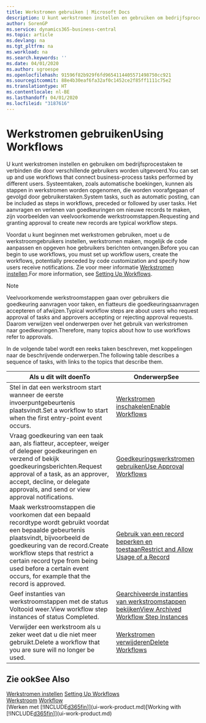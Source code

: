 ```yaml
---
title: Werkstromen gebruiken | Microsoft Docs
description: U kunt werkstromen instellen en gebruiken om bedrijfsprocestaken te verbinden die door verschillende gebruikers worden uitgevoerd. Systeemtaken, zoals automatische boekingen, kunnen als stappen in werkstromen worden opgenomen, die worden voorafgegaan of gevolgd door gebruikerstaken. Het aanvragen en verlenen van goedkeuringen om nieuwe records te maken, zijn voorbeelden van veelvoorkomende werkstroomstappen.
author: SorenGP
ms.service: dynamics365-business-central
ms.topic: article
ms.devlang: na
ms.tgt_pltfrm: na
ms.workload: na
ms.search.keywords: ''
ms.date: 04/01/2020
ms.author: sgroespe
ms.openlocfilehash: 91596f82b929f6fd9654114405571498750cc921
ms.sourcegitcommit: 88e4b30eaf6fa32af0c1452ce2f85ff1111c75e2
ms.translationtype: HT
ms.contentlocale: nl-BE
ms.lasthandoff: 04/01/2020
ms.locfileid: "3187616"
---
```

# <a name="using-workflows"></a><span data-ttu-id="0e8cc-105">Werkstromen gebruiken</span><span class="sxs-lookup"><span data-stu-id="0e8cc-105">Using Workflows</span></span>
<span data-ttu-id="0e8cc-106">U kunt werkstromen instellen en gebruiken om bedrijfsprocestaken te verbinden die door verschillende gebruikers worden uitgevoerd.</span><span class="sxs-lookup"><span data-stu-id="0e8cc-106">You can set up and use workflows that connect business-process tasks performed by different users.</span></span> <span data-ttu-id="0e8cc-107">Systeemtaken, zoals automatische boekingen, kunnen als stappen in werkstromen worden opgenomen, die worden voorafgegaan of gevolgd door gebruikerstaken.</span><span class="sxs-lookup"><span data-stu-id="0e8cc-107">System tasks, such as automatic posting, can be included as steps in workflows, preceded or followed by user tasks.</span></span> <span data-ttu-id="0e8cc-108">Het aanvragen en verlenen van goedkeuringen om nieuwe records te maken, zijn voorbeelden van veelvoorkomende werkstroomstappen.</span><span class="sxs-lookup"><span data-stu-id="0e8cc-108">Requesting and granting approval to create new records are typical workflow steps.</span></span>  

 <span data-ttu-id="0e8cc-109">Voordat u kunt beginnen met werkstromen gebruiken, moet u de werkstroomgebruikers instellen, werkstromen maken, mogelijk de code aanpassen en opgeven hoe gebruikers berichten ontvangen.</span><span class="sxs-lookup"><span data-stu-id="0e8cc-109">Before you can begin to use workflows, you must set up workflow users, create the workflows, potentially preceded by code customization and specify how users receive notifications.</span></span> <span data-ttu-id="0e8cc-110">Zie voor meer informatie [Werkstromen instellen](across-set-up-workflows.md).</span><span class="sxs-lookup"><span data-stu-id="0e8cc-110">For more information, see [Setting Up Workflows](across-set-up-workflows.md).</span></span>  

> [!NOTE]  
>  <span data-ttu-id="0e8cc-111">Veelvoorkomende werkstroomstappen gaan over gebruikers die goedkeuring aanvragen voor taken, en fiatteurs die goedkeuringsaanvragen accepteren of afwijzen.</span><span class="sxs-lookup"><span data-stu-id="0e8cc-111">Typical workflow steps are about users who request approval of tasks and approvers accepting or rejecting approval requests.</span></span> <span data-ttu-id="0e8cc-112">Daarom verwijzen veel onderwerpen over het gebruik van werkstromen naar goedkeuringen.</span><span class="sxs-lookup"><span data-stu-id="0e8cc-112">Therefore, many topics about how to use workflows refer to approvals.</span></span>  

 <span data-ttu-id="0e8cc-113">In de volgende tabel wordt een reeks taken beschreven, met koppelingen naar de beschrijvende onderwerpen.</span><span class="sxs-lookup"><span data-stu-id="0e8cc-113">The following table describes a sequence of tasks, with links to the topics that describe them.</span></span>  

|<span data-ttu-id="0e8cc-114">**Als u dit wilt doen**</span><span class="sxs-lookup"><span data-stu-id="0e8cc-114">**To**</span></span>|<span data-ttu-id="0e8cc-115">**Onderwerp**</span><span class="sxs-lookup"><span data-stu-id="0e8cc-115">**See**</span></span>|  
|------------|-------------|  
|<span data-ttu-id="0e8cc-116">Stel in dat een werkstroom start wanneer de eerste invoerpuntgebeurtenis plaatsvindt.</span><span class="sxs-lookup"><span data-stu-id="0e8cc-116">Set a workflow to start when the first entry-point event occurs.</span></span>|[<span data-ttu-id="0e8cc-117">Werkstromen inschakelen</span><span class="sxs-lookup"><span data-stu-id="0e8cc-117">Enable Workflows</span></span>](across-how-to-enable-workflows.md)|  
|<span data-ttu-id="0e8cc-118">Vraag goedkeuring van een taak aan, als fiatteur, accepteer, weiger of delegeer goedkeuringen en verzend of bekijk goedkeuringsberichten.</span><span class="sxs-lookup"><span data-stu-id="0e8cc-118">Request approval of a task, as an approver, accept, decline, or delegate approvals, and send or view approval notifications.</span></span>|[<span data-ttu-id="0e8cc-119">Goedkeuringswerkstromen gebruiken</span><span class="sxs-lookup"><span data-stu-id="0e8cc-119">Use Approval Workflows</span></span>](across-how-use-approval-workflows.md)|  
|<span data-ttu-id="0e8cc-120">Maak werkstroomstappen die voorkomen dat een bepaald recordtype wordt gebruikt voordat een bepaalde gebeurtenis plaatsvindt, bijvoorbeeld de goedkeuring van de record.</span><span class="sxs-lookup"><span data-stu-id="0e8cc-120">Create workflow steps that restrict a certain record type from being used before a certain event occurs, for example that the record is approved.</span></span>|[<span data-ttu-id="0e8cc-121">Gebruik van een record beperken en toestaan</span><span class="sxs-lookup"><span data-stu-id="0e8cc-121">Restrict and Allow Usage of a Record</span></span>](across-how-to-restrict-and-allow-usage-of-a-record.md)|  
|<span data-ttu-id="0e8cc-122">Geef instanties van werkstroomstappen met de status Voltooid weer.</span><span class="sxs-lookup"><span data-stu-id="0e8cc-122">View workflow step instances of status Completed.</span></span>|[<span data-ttu-id="0e8cc-123">Gearchiveerde instanties van werkstroomstappen bekijken</span><span class="sxs-lookup"><span data-stu-id="0e8cc-123">View Archived Workflow Step Instances</span></span>](across-how-to-view-archived-workflow-step-instances.md)|  
|<span data-ttu-id="0e8cc-124">Verwijder een werkstroom als u zeker weet dat u die niet meer gebruikt.</span><span class="sxs-lookup"><span data-stu-id="0e8cc-124">Delete a workflow that you are sure will no longer be used.</span></span>|[<span data-ttu-id="0e8cc-125">Werkstromen verwijderen</span><span class="sxs-lookup"><span data-stu-id="0e8cc-125">Delete Workflows</span></span>](across-how-to-delete-workflows.md)|  

## <a name="see-also"></a><span data-ttu-id="0e8cc-126">Zie ook</span><span class="sxs-lookup"><span data-stu-id="0e8cc-126">See Also</span></span>  
<span data-ttu-id="0e8cc-127">[Werkstromen instellen](across-set-up-workflows.md) </span><span class="sxs-lookup"><span data-stu-id="0e8cc-127">[Setting Up Workflows](across-set-up-workflows.md) </span></span>  
<span data-ttu-id="0e8cc-128">[Werkstroom](across-workflow.md) </span><span class="sxs-lookup"><span data-stu-id="0e8cc-128">[Workflow](across-workflow.md) </span></span>  
<span data-ttu-id="0e8cc-129">[Werken met [!INCLUDE[d365fin](includes/d365fin_md.md)]](ui-work-product.md)</span><span class="sxs-lookup"><span data-stu-id="0e8cc-129">[Working with [!INCLUDE[d365fin](includes/d365fin_md.md)]](ui-work-product.md)</span></span>
